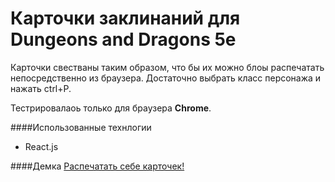 Карточки заклинаний для Dungeons and Dragons 5e
========

Карточки свестваны таким образом, что бы их можно блоы распечатать непосредственно из браузера. Достаточно выбрать класс персонажа и нажать ctrl+P. 

Тестрировалаоь только для браузера **Chrome**.

####Использованные технлогии
* React.js
 
####Демка
<a href="">Распечатать себе карточек!</a>
